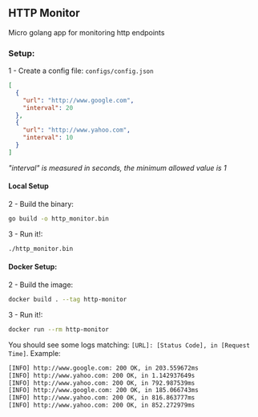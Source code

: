 ## HTTP Monitor

Micro golang app for monitoring http endpoints

### Setup:

1 - Create a config file:
`configs/config.json`

```json
[
  {
    "url": "http://www.google.com",
    "interval": 20
  },
  {
    "url": "http://www.yahoo.com",
    "interval": 10
  }
]
```

_"interval" is measured in seconds, the minimum allowed value is 1_

#### Local Setup

2 - Build the binary:

```bash
go build -o http_monitor.bin
```

3 - Run it!:

```bash
./http_monitor.bin
```

#### Docker Setup:

2 - Build the image:

```bash
docker build . --tag http-monitor
```

3 - Run it!:

```bash
docker run --rm http-monitor
```

You should see some logs matching: `[URL]: [Status Code], in [Request Time]`. Example:

```bash
[INFO] http://www.google.com: 200 OK, in 203.559672ms
[INFO] http://www.yahoo.com: 200 OK, in 1.142937649s
[INFO] http://www.yahoo.com: 200 OK, in 792.987539ms
[INFO] http://www.google.com: 200 OK, in 185.066743ms
[INFO] http://www.yahoo.com: 200 OK, in 816.863777ms
[INFO] http://www.yahoo.com: 200 OK, in 852.272979ms
```
